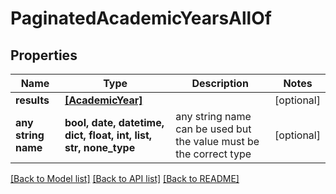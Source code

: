 # PaginatedAcademicYearsAllOf


## Properties
Name | Type | Description | Notes
------------ | ------------- | ------------- | -------------
**results** | [**[AcademicYear]**](AcademicYear.md) |  | [optional] 
**any string name** | **bool, date, datetime, dict, float, int, list, str, none_type** | any string name can be used but the value must be the correct type | [optional]

[[Back to Model list]](../README.md#documentation-for-models) [[Back to API list]](../README.md#documentation-for-api-endpoints) [[Back to README]](../README.md)


